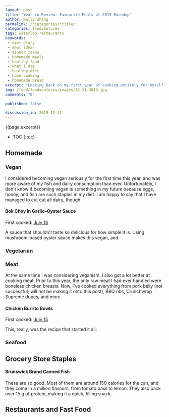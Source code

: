 ```yaml
---
layout: post
title: "Year in Review: Favourite Meals of 2019 Roundup"
author: Kelly Zhang
permalink: /:categories/:title/
categories: foodventures
tags: waterloo restaurants
keywords:
 - diet diary
 - meal ideas
 - dinner ideas
 - homemade meals
 - healthy food
 - what i ate
 - healthy diet
 - home cooking
 - homemade bread
excerpt: "Looking back on my first year of cooking entirely for myself, I can see a lot of good, bad, and ugly. Let's take a "
img: /food/foodventures/images/12-31-2019.jpg
comments: "0"

published: false

discussion_id: 2019-12-31
---
```


{{page.excerpt}}

* TOC
{:toc}

## Homemade

### Vegan

I considered becoming vegan seriously for the first time this year, and was more aware of my fish and dairy consumption than ever. Unfortunately, I don't know if becoming vegan is something in my future because eggs, honey, and fish are such staples in my diet. I am happy to say that I have managed to cut out all dairy, though

#### Bok Choy in Garlic–Oyster Sauce

First cooked: [July 16](/food/foodventures/what-i-ate-jul-15-21/#bok-choy-in-garlic-oyster-sauce)

A sauce that shouldn't taste so delicious for how simple it is. Using mushroom-based oyster sauce makes this vegan, and

### Vegetarian

### Meat

At the same time I was considering veganism, I also got a lot better at cooking meat. Prior to this year, the only raw meat I had ever handled were boneless chicken breasts. Now, I've cooked everything from pork belly (not successful; will not be making it onto this post), BBQ ribs, Crunchwrap Supreme dupes, and more.

#### Chicken Burrito Bowls

First cooked: [July 15](/food/foodventures/what-i-ate-jul-15-21/#chicken-burrito-bowls)

This, really, was the recipe that started it all:

### Seafood

## Grocery Store Staples

#### Brunswick Brand Canned Fish

These are so good. Most of them are around 150 calories for the can, and they come in a million flavours, from tomato basil to lemon. They also pack over 15 g of protein, making it a quick, filling snack.

## Restaurants and Fast Food
